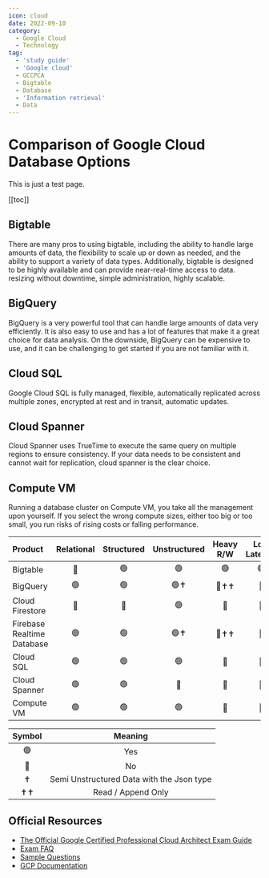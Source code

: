 ```yaml
---
icon: cloud
date: 2022-09-10
category:
  - Google Cloud
  - Technology
tag:
  - 'study guide'
  - 'Google cloud'
  - GCCPCA
  - Bigtable
  - Database
  - 'Information retrieval'
  - Data
---
```


# Comparison of Google Cloud Database Options

This is just a test page.

[[toc]]

## Bigtable
There are many pros to using bigtable, including the ability to handle large amounts of data, the flexibility to scale up or down as needed, and the ability to support a variety of data types. Additionally, bigtable is designed to be highly available and can provide near-real-time access to data. resizing without downtime, simple administration, highly scalable.
## BigQuery
BigQuery is a very powerful tool that can handle large amounts of data very efficiently. It is also easy to use and has a lot of features that make it a great choice for data analysis. On the downside, BigQuery can be expensive to use, and it can be challenging to get started if you are not familiar with it. 
## Cloud SQL
Google Cloud SQL is fully managed, flexible, automatically replicated across multiple zones, encrypted at rest and in transit, automatic updates.
## Cloud Spanner
Cloud Spanner uses TrueTime to execute the same query on multiple regions to ensure consistency. If your data needs to be consistent and cannot wait for replication, cloud spanner is the clear choice.
## Compute VM
Running a database cluster on Compute VM, you take all the management upon yourself. If you select the wrong compute sizes, either too big or too small, you run risks of rising costs or falling performance.

|Product      |Relational|Structured|Unstructured|Heavy R/W|Low Latency|Global Consistency|
|:------------|:--------:|:----------:|:----------:|:-------:|:---------:|:----:|
| Bigtable    |     🔴  |🟢|    🟢      |     🟢  |     🟢    |🔴  |
| BigQuery    |     🟢  |🟢|    🟢✝     |     🔴✝✝|     🔴    |🔴  |
| Cloud Firestore|  🔴  |🔴|    🟢     |     🔴|     🔴    |🔴  |
| Firebase Realtime Database|     🟢  |🟢|    🟢✝     |     🔴✝✝|     🔴    |🟢  |
|Cloud SQL    |     🟢  |🟢|    🟢      |     🔴  |     🔴    |🔴  |
|Cloud Spanner|     🟢  |🟢|    🔴      |     🔴  |     🔴    |🟢  |
|Compute VM   |     🟢  |🟢|    🟢      |     🔴  |     🔴    |🔴  |

| Symbol  |    Meaning   |
|:-------:|:-------------:|
|   🟢    | Yes          |
|   🔴    | No           |
|✝|  Semi Unstructured Data with the Json type|
|✝✝| Read / Append Only|
## Official Resources
* [The Official Google Certified Professional Cloud Architect Exam
  Guide](http://cloud.Google.com/certification/guides/professional-cloud-architect)
* [Exam FAQ](http://cloud.Google.com/certification/faqs/#0)
* [Sample Questions](http://cloud.Google.com/certiications/cloud-architect)
* [GCP Documentation](http://cloud.Google.com/docs)